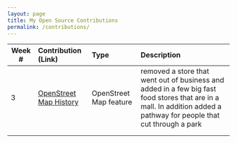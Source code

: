 ```yaml
---
layout: page
title: My Open Source Contributions
permalink: /contributions/
---
```


<!--
Type of the contribution should be "Wikipedia edit", "OpenStreet Map feature", "Project Documentation", "Project Code", "Blog Edit", etc.

The description should include a brief summary of what you did.

Replace the first row below with your contribution.

-->





| Week #       | Contribution (Link)  | Type  | Description |
|---|:---|:---|:---|
|  3  | [OpenStreet Map History](https://www.openstreetmap.org/changeset/74403584#map=17/40.73281/-73.86116)    | OpenStreet Map feature    |removed a store that went out of business and added in a few big fast food stores that are in a mall. In addition added a pathway for people that cut through a park   |
|     |     |     |      |
|     |     |     |      |
